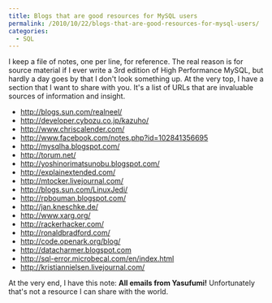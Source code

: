 ```yaml
---
title: Blogs that are good resources for MySQL users
permalink: /2010/10/22/blogs-that-are-good-resources-for-mysql-users/
categories:
  - SQL
---
```

I keep a file of notes, one per line, for reference. The real reason is for source material if I ever write a 3rd edition of High Performance MySQL, but hardly a day goes by that I don't look something up. At the very top, I have a section that I want to share with you. It's a list of URLs that are invaluable sources of information and insight.

*   <http://blogs.sun.com/realneel/>
*   <http://developer.cybozu.co.jp/kazuho/>
*   <http://www.chriscalender.com/>
*   <http://www.facebook.com/notes.php?id=102841356695>
*   [http://mysqlha.blogspot.com/ ][1]
*   <http://torum.net/>
*   <http://yoshinorimatsunobu.blogspot.com/>
*   <http://explainextended.com/>
*   <http://mtocker.livejournal.com/>
*   <http://blogs.sun.com/LinuxJedi/>
*   <http://rpbouman.blogspot.com/>
*   <http://jan.kneschke.de/>
*   <http://www.xarg.org/>
*   <http://rackerhacker.com/>
*   <http://ronaldbradford.com/>
*   <http://code.openark.org/blog/>
*   <http://datacharmer.blogspot.com>
*   <http://sql-error.microbecal.com/en/index.html>
*   <http://kristiannielsen.livejournal.com/>

At the very end, I have this note: **All emails from Yasufumi!** Unfortunately that's not a resource I can share with the world.

 [1]: http://mysqlha.blogspot.com/
